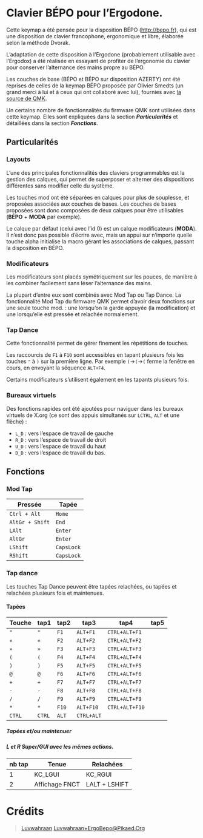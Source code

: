 
# Clavier BÉPO pour l’Ergodone.

Cette keymap a été pensée pour la disposition BÉPO (http://bepo.fr), qui est une disposition de clavier francophone, ergonomique et libre, élaborée selon la méthode Dvorak.

L’adaptation de cette disposition à l’Ergodone (probablement utilisable avec l’Ergodox) a été réalisée en essayant de profiter de l’ergonomie du clavier pour conserver l’alternance des mains propre au BÉPO.

Les couches de base (BÉPO et BÉPO sur disposition AZERTY) ont été reprises de celles de la keymap BÉPO proposée par Olivier Smedts (un grand merci à lui et à ceux qui ont collaboré avec lui), fournies avec [la source de QMK](https://github.com/qmk/qmk_firmware/tree/master/layouts/community/ergodox/bepo).

Un certains nombre de fonctionnalités du firmware QMK sont utilisées dans cette keymap. Elles sont expliquées dans la section ***Particularités*** et détaillées dans la section ***Fonctions***.


## Particularités

### Layouts

L’une des principales fonctionnalités des claviers programmables est la gestion des calques, qui permet de superposer et alterner des dispositions différentes sans modifier celle du système.

Les touches mod ont été séparées en calques pour plus de souplesse, et proposées associées aux couches de bases.
Les couches de bases proposées sont donc composées de deux calques pour être utilisables (**BÉPO** + **MODA** par exemple).

Le calque par défaut (celui avec l’id 0) est un calque modificateurs (**MODA**). Il n’est donc pas possible d’écrire avec, mais un appui sur n’importe quelle touche alpha initialise la macro gérant les associations de calques, passant la disposition en BÉPO.

### Modificateurs

Les modificateurs sont placés symétriquement sur les pouces, de manière à les combiner facilement sans léser l’alternance des mains.

La plupart d’entre eux sont combinés avec Mod Tap ou Tap Dance.
La fonctionnalité Mod Tap du firmware QMK permet d’avoir deux fonctions sur une seule touche mod. : une lorsqu’on la garde appuyée (la modification) et une lorsqu’elle est pressée et relachée normalement.

### Tap Dance

Cette fonctionnalité permet de gérer finement les répétitions de touches.

Les raccourcis de `F1` à `F10` sont accessibles en tapant plusieurs fois les touches `"` à `)` sur la première ligne. Par exemple `(`→`(`→`(` ferme la fenêtre en cours, en envoyant la séquence `ALT+F4`.

Certains modificateurs s’utilisent également en les tapants plusieurs fois.

### Bureaux virtuels

Des fonctions rapides ont été ajoutées pour naviguer dans les bureaux virtuels de X.org (ce sont des appuis simultanés sur `LCTRL`, `ALT` et une flèche) :
* `L_D` : vers l’espace de travail de gauche
* `R_D` : vers l’espace de travail de droit
* `U_D` : vers l’espace de travail du haut
* `D_D` : vers l’espace de travail du bas.

## Fonctions

### Mod Tap

Pressée         | Tapée
----------------|----------
`Ctrl + Alt`    | `Home`
`AltGr + Shift` | `End`
`LAlt`          | `Enter`
`AltGr`         | `Enter`
`LShift`        | `CapsLock`
`RShift`        | `CapsLock`

### Tap dance

Les touches Tap Dance peuvent être tapées relachées, ou tapées et relachées plusieurs fois et maintenues.

#### Tapées

Touche    | tap1     | tap2     | tap3       | tap4           | tap5
----------|----------|----------|------------|----------------|-------
 `"`      | `"`      | `F1`     | `ALT+F1`   | `CTRL+ALT+F1`  |
 `«`      | `«`      | `F2`     | `ALT+F2`   | `CTRL+ALT+F2`  |
 `»`      | `»`      | `F3`     | `ALT+F3`   | `CTRL+ALT+F3`  |
 `(`      | `(`      | `F4`     | `ALT+F4`   | `CTRL+ALT+F4`  |
 `)`      | `)`      | `F5`     | `ALT+F5`   | `CTRL+ALT+F5`  |
 `@`      | `@`      | `F6`     | `ALT+F6`   | `CTRL+ALT+F6`  |
 `+`      | `+`      | `F7`     | `ALT+F7`   | `CTRL+ALT+F7`  |
 `-`      | `-`      | `F8`     | `ALT+F8`   | `CTRL+ALT+F8`  |
 `/`      | `/`      | `F9`     | `ALT+F9`   | `CTRL+ALT+F9`  |
 `*`      | `*`      | `F10`    | `ALT+F10`  | `CTRL+ALT+F10` |
 `CTRL`   | `CTRL`   | `ALT`    | `CTRL+ALT` |                |

##### Tapées et/ou maintenuer

##### L et R Super/GUI avec les mêmes actions.

nb tap | Tenue          | Relachées
-------|----------------|---------------
 1     | KC_LGUI        | KC_RGUI
 2     | Affichage FNCT | LALT + LSHIFT


# Crédits

> [Luvwahraan](https://github.com/Luvwahraan) <Luvwahraan+ErgoBepo@Pikaed.Org>

